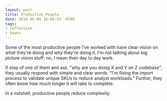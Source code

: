 ```yaml
---
layout: post
title: Productive People
date: 2018-05-09 16:04:53 -0700
tags:
- reflection
- teams
---
```


Some of the most productive people I've worked with have clear vision on *what* they're doing and *why* they're doing it. I'm not talking about big picture vision stuff; no, I mean their day to day work.

If stop of one of them and ask, "why are you doing X and Y on Z codebase", they usually respond with simple and clear words. "I'm fixing the import process to validate unique SKUs to reduce analyst workloads." Further, they often know how much longer it will take to complete.

In a nutshell, productive people reduce complexity.
